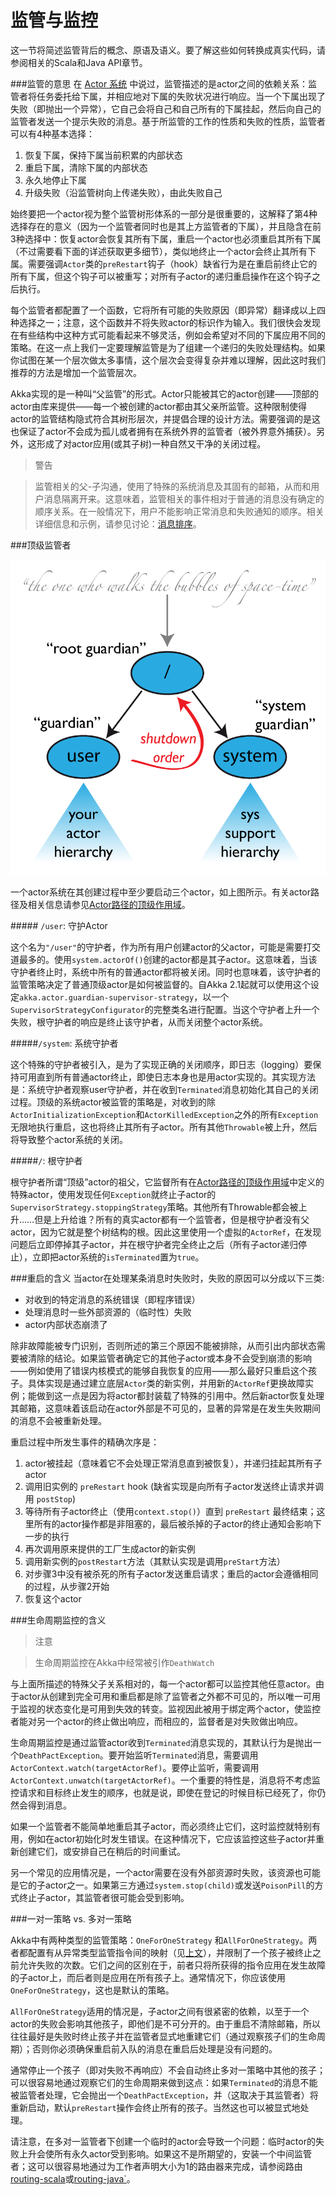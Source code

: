 # 监管与监控

这一节将简述监管背后的概念、原语及语义。要了解这些如何转换成真实代码，请参阅相关的Scala和Java API章节。

###<a name="supervision-directives"></a>监管的意思
在 [Actor 系统](02_actor_systems.md) 中说过，监管描述的是actor之间的依赖关系：监管者将任务委托给下属，并相应地对下属的失败状况进行响应。当一个下属出现了失败（即抛出一个异常），它自己会将自己和自己所有的下属挂起，然后向自己的监管者发送一个提示失败的消息。基于所监管的工作的性质和失败的性质，监管者可以有4种基本选择：

1. 恢复下属，保持下属当前积累的内部状态
1. 重启下属，清除下属的内部状态
1. 永久地停止下属
1. 升级失败（沿监管树向上传递失败），由此失败自己

始终要把一个actor视为整个监管树形体系的一部分是很重要的，这解释了第4种选择存在的意义（因为一个监管者同时也是其上方监管者的下属），并且隐含在前3种选择中：恢复actor会恢复其所有下属，重启一个actor也必须重启其所有下属（不过需要看下面的详述获取更多细节），类似地终止一个actor会终止其所有下属。需要强调`Actor`类的`preRestart`钩子（hook）缺省行为是在重启前终止它的所有下属，但这个钩子可以被重写；对所有子actor的递归重启操作在这个钩子之后执行。

每个监管者都配置了一个函数，它将所有可能的失败原因（即异常）翻译成以上四种选择之一；注意，这个函数并不将失败actor的标识作为输入。我们很快会发现在有些结构中这种方式可能看起来不够灵活，例如会希望对不同的下属应用不同的策略。在这一点上我们一定要理解监管是为了组建一个递归的失败处理结构。如果你试图在某一个层次做太多事情，这个层次会变得复杂并难以理解，因此这时我们推荐的方法是增加一个监管层次。

Akka实现的是一种叫“父监管”的形式。Actor只能被其它的actor创建——顶部的actor由库来提供——每一个被创建的actor都由其父亲所监管。这种限制使得actor的监管结构隐式符合其树形层次，并提倡合理的设计方法。需要强调的是这也保证了actor不会成为孤儿或者拥有在系统外界的监管者（被外界意外捕获）。另外，这形成了对actor应用(或其子树)一种自然又干净的关闭过程。

> 警告

> 监管相关的父-子沟通，使用了特殊的系统消息及其固有的邮箱，从而和用户消息隔离开来。这意味着，监管相关的事件相对于普通的消息没有确定的顺序关系。在一般情况下，用户不能影响正常消息和失败通知的顺序。相关详细信息和示例，请参见讨论：[消息排序](08_message_delivery_reliability.md#message-ordering)。

###顶级监管者

![](guardians.png)

一个actor系统在其创建过程中至少要启动三个actor，如上图所示。有关actor路径及相关信息请参见[Actor路径的顶级作用域](05_actor_references_paths_and_addresses.md#toplevel-paths)。

#####<a name="user-guardian"></a> `/user`: 守护Actor

这个名为`"/user"`的守护者，作为所有用户创建actor的父actor，可能是需要打交道最多的。使用`system.actorOf()`创建的actor都是其子actor。这意味着，当该守护者终止时，系统中所有的普通actor都将被关闭。同时也意味着，该守护者的监管策略决定了普通顶级actor是如何被监督的。自Akka 2.1起就可以使用这个设定`akka.actor.guardian-supervisor-strategy`，以一个`SupervisorStrategyConfigurator`的完整类名进行配置。当这个守护者上升一个失败，根守护者的响应是终止该守护者，从而关闭整个actor系统。

#####`/system`: 系统守护者

这个特殊的守护者被引入，是为了实现正确的关闭顺序，即日志（logging）要保持可用直到所有普通actor终止，即使日志本身也是用actor实现的。其实现方法是：系统守护者观察user守护者，并在收到`Terminated`消息初始化其自己的关闭过程。顶级的系统actor被监管的策略是，对收到的除`ActorInitializationException`和`ActorKilledException`之外的所有`Exception`无限地执行重启，这也将终止其所有子actor。所有其他`Throwable`被上升，然后将导致整个actor系统的关闭。

#####`/`: 根守护者

根守护者所谓“顶级”actor的祖父，它监督所有在[Actor路径的顶级作用域](05_actor_references_paths_and_addresses.md#toplevel-paths)中定义的特殊actor，使用发现任何`Exception`就终止子actor的`SupervisorStrategy.stoppingStrategy`策略。其他所有Throwable都会被上升……但是上升给谁？所有的真实actor都有一个监管者，但是根守护者没有父actor，因为它就是整个树结构的根。因此这里使用一个虚拟的`ActorRef`，在发现问题后立即停掉其子actor，并在根守护者完全终止之后（所有子actor递归停止），立即把actor系统的`isTerminated`置为`true`。

###<a name="supervision-restart"></a>重启的含义
当actor在处理某条消息时失败时，失败的原因可以分成以下三类:

* 对收到的特定消息的系统错误（即程序错误）
* 处理消息时一些外部资源的（临时性）失败
* actor内部状态崩溃了

除非故障能被专门识别，否则所述的第三个原因不能被排除，从而引出内部状态需要被清除的结论。如果监管者确定它的其他子actor或本身不会受到崩溃的影响——例如使用了错误内核模式的能够自我恢复的应用——那么最好只重启这个孩子。具体实现是通过建立底层`Actor`类的新实例，并用新的`ActorRef`更换故障实例；能做到这一点是因为将actor都封装载了特殊的引用中。然后新actor恢复处理其邮箱，这意味着该启动在actor外部是不可见的，显著的异常是在发生失败期间的消息不会被重新处理。

重启过程中所发生事件的精确次序是：

1. actor被挂起（意味着它不会处理正常消息直到被恢复），并递归挂起其所有子actor
1. 调用旧实例的 `preRestart` hook (缺省实现是向所有子actor发送终止请求并调用 `postStop`)
1. 等待所有子actor终止（使用`context.stop()`）直到 `preRestart` 最终结束；这里所有的actor操作都是非阻塞的，最后被杀掉的子actor的终止通知会影响下一步的执行
1. 再次调用原来提供的工厂生成actor的新实例
1. 调用新实例的`postRestart`方法（其默认实现是调用`preStart`方法）
1. 对步骤3中没有被杀死的所有子actor发送重启请求；重启的actor会遵循相同的过程，从步骤2开始
1. 恢复这个actor

###生命周期监控的含义

> 注意

> 生命周期监控在Akka中经常被引作`DeathWatch`

与上面所描述的特殊父子关系相对的，每一个actor都可以监控其他任意actor。由于actor从创建到完全可用和重启都是除了监管者之外都不可见的，所以唯一可用于监视的状态变化是可用到失效的转变。监视因此被用于绑定两个actor，使监控者能对另一个actor的终止做出响应，而相应的，监督者是对失败做出响应。

生命周期监控是通过监管actor收到`Terminated`消息实现的，其默认行为是抛出一个`DeathPactException`。要开始监听`Terminated`消息，需要调用`ActorContext.watch(targetActorRef)`。要停止监听，需要调用`ActorContext.unwatch(targetActorRef)`。一个重要的特性是，消息将不考虑监控请求和目标终止发生的顺序，也就是说，即使在登记的时候目标已经死了，你仍然会得到消息。

如果一个监管者不能简单地重启其子actor，而必须终止它们，这时监控就特别有用，例如在actor初始化时发生错误。在这种情况下，它应该监控这些子actor并重新创建它们，或安排自己在稍后的时间重试。

另一个常见的应用情况是，一个actor需要在没有外部资源时失败，该资源也可能是它的子actor之一。如果第三方通过`system.stop(child)`或发送`PoisonPill`的方式终止子actor，其监管者很可能会受到影响。

###一对一策略 vs. 多对一策略

Akka中有两种类型的监管策略：`OneForOneStrategy` 和`AllForOneStrategy`。两者都配置有从异常类型监管指令间的映射（见[上文](04_supervision_and_monitoring.md#supervision-directives)），并限制了一个孩子被终止之前允许失败的次数。它们之间的区别在于，前者只将所获得的指令应用在发生故障的子actor上，而后者则是应用在所有孩子上。通常情况下，你应该使用`OneForOneStrategy`，这也是默认的策略。

`AllForOneStrategy`适用的情况是，子actor之间有很紧密的依赖，以至于一个actor的失败会影响其他孩子，即他们是不可分开的。由于重启不清除邮箱，所以往往最好是失败时终止孩子并在监管者显式地重建它们（通过观察孩子们的生命周期）；否则你必须确保重启前入队的消息在重启后处理是没有问题的。

通常停止一个孩子（即对失败不再响应）不会自动终止多对一策略中其他的孩子；可以很容易地通过观察它们的生命周期来做到这点：如果`Terminated`的消息不能被监管者处理，它会抛出一个`DeathPactException`，并（这取决于其监管者）将重新启动，默认`preRestart`操作会终止所有的孩子。当然这也可以被显式地处理。

请注意，在多对一监管者下创建一个临时的actor会导致一个问题：临时actor的失败上升会使所有永久actor受到影响。如果这不是所期望的，安装一个中间监管者；这可以很容易地通过为工作者声明大小为1的路由器来完成，请参阅路由[routing-scala](../chapter3/06_routing.md)或[routing-java`](#TODO)。












